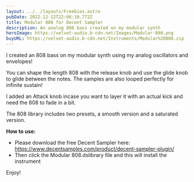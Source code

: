 ```yaml
---
layout: ../../layouts/Freebies.astro
pubDate: 2022-12-12T22:08:10.772Z
title: Modular 808 for Decent Sampler
description: An analog 808 bass created on my modular synth
heroImage: https://velvet-audio.b-cdn.net/Images/Modular-808.png
buyURL: https://velvet-audio.b-cdn.net/Instruments/Modular%20808.zip
---
```


I created an 808 bass on my modular synth using my analog oscillators and envelopes!

You can shape the length 808 with the release knob and use the glide knob to glide between the notes. The samples are also looped perfectly for infinite sustain!

I added an Attack knob incase you want to layer it with an actual kick and need the 808 to fade in a bit.

The 808 library includes two presets, a smooth version and a saturated version.

**How to use:**

- Please download the free Decent Sampler here: <https://www.decentsamples.com/product/decent-sampler-plugin/>
- Then click the Modular 808.dslibrary file and this will install the instrument

Enjoy!
